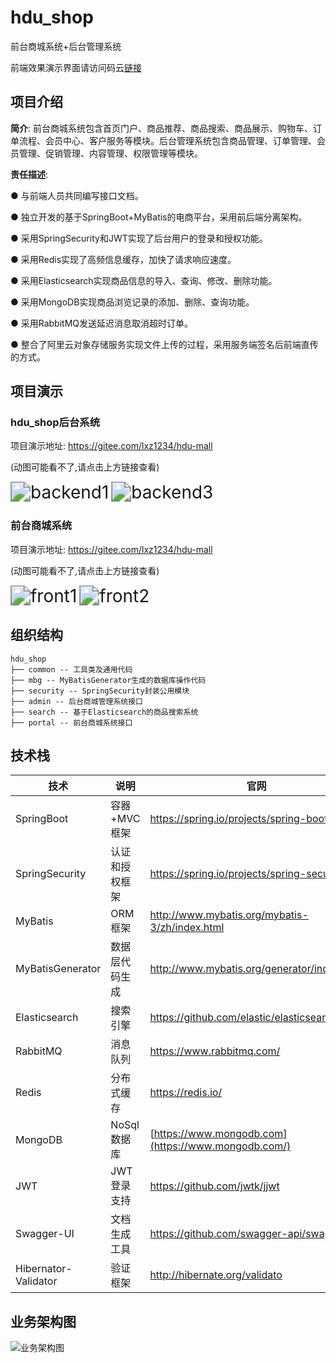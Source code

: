 # hdu_shop

前台商城系统+后台管理系统

前端效果演示界面请访问码云[链接](https://gitee.com/lxz1234/hdu-mall)

## 项目介绍

**简介**: 前台商城系统包含首页门户、商品推荐、商品搜索、商品展示、购物车、订单流程、会员中心、客户服务等模块。后台管理系统包含商品管理、订单管理、会员管理、促销管理、内容管理、权限管理等模块。

 **责任描述**:

● 与前端人员共同编写接口文档。

● 独立开发的基于SpringBoot+MyBatis的电商平台，采用前后端分离架构。

● 采用SpringSecurity和JWT实现了后台用户的登录和授权功能。

● 采用Redis实现了高频信息缓存，加快了请求响应速度。

● 采用Elasticsearch实现商品信息的导入、查询、修改、删除功能。

● 采用MongoDB实现商品浏览记录的添加、删除、查询功能。

● 采用RabbitMQ发送延迟消息取消超时订单。

● 整合了阿里云对象存储服务实现文件上传的过程，采用服务端签名后前端直传的方式。

## 项目演示

### hdu_shop后台系统

项目演示地址: https://gitee.com/lxz1234/hdu-mall

(动图可能看不了,请点击上方链接查看)

<img src="D:\webProject\mall\项目文档\backend1.gif" alt="backend1" style="zoom:200%;" />



<img src="D:\webProject\mall\项目文档\backend3.gif" alt="backend3" style="zoom:200%;" />



### 前台商城系统

项目演示地址: https://gitee.com/lxz1234/hdu-mall

(动图可能看不了,请点击上方链接查看)

<img src="D:\webProject\mall\项目文档\front1.gif" alt="front1" style="zoom:200%;" />



<img src="D:\webProject\mall\项目文档\front2.gif" alt="front2" style="zoom:200%;" />



## 组织结构

```
hdu_shop
├── common -- 工具类及通用代码
├── mbg -- MyBatisGenerator生成的数据库操作代码
├── security -- SpringSecurity封装公用模块
├── admin -- 后台商城管理系统接口
├── search -- 基于Elasticsearch的商品搜索系统
├── portal -- 前台商城系统接口
```

## 技术栈

| 技术                 | 说明           | 官网                                                |
| -------------------- | -------------- | --------------------------------------------------- |
| SpringBoot           | 容器+MVC框架   | https://spring.io/projects/spring-boot              |
| SpringSecurity       | 认证和授权框架 | https://spring.io/projects/spring-security          |
| MyBatis              | ORM框架        | http://www.mybatis.org/mybatis-3/zh/index.html      |
| MyBatisGenerator     | 数据层代码生成 | http://www.mybatis.org/generator/index.html         |
| Elasticsearch        | 搜索引擎       | https://github.com/elastic/elasticsearch            |
| RabbitMQ             | 消息队列       | https://www.rabbitmq.com/                           |
| Redis                | 分布式缓存     | https://redis.io/                                   |
| MongoDB              | NoSql数据库    | [https://www.mongodb.com](https://www.mongodb.com/) |
| JWT                  | JWT登录支持    | https://github.com/jwtk/jjwt                        |
| Swagger-UI           | 文档生成工具   | https://github.com/swagger-api/swagger-ui           |
| Hibernator-Validator | 验证框架       | http://hibernate.org/validato                       |

## 业务架构图

![业务架构图](https://user-images.githubusercontent.com/109453006/184355071-09c31875-5332-45dd-80ac-e3f747e8ad03.png)
